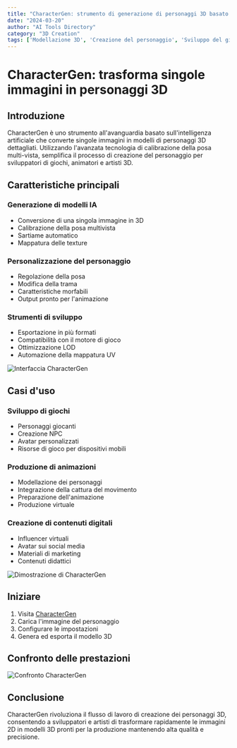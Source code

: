 ```yaml
---
title: "CharacterGen: strumento di generazione di personaggi 3D basato sull'intelligenza artificiale"
date: "2024-03-20"
author: "AI Tools Directory"
category: "3D Creation"
tags: ['Modellazione 3D', 'Creazione del personaggio', 'Sviluppo del gioco', 'Animazione']
---
```

# CharacterGen: trasforma singole immagini in personaggi 3D

## Introduzione

CharacterGen è uno strumento all'avanguardia basato sull'intelligenza artificiale che converte singole immagini in modelli di personaggi 3D dettagliati. Utilizzando l'avanzata tecnologia di calibrazione della posa multi-vista, semplifica il processo di creazione del personaggio per sviluppatori di giochi, animatori e artisti 3D.

## Caratteristiche principali

### Generazione di modelli IA
- Conversione di una singola immagine in 3D
- Calibrazione della posa multivista
- Sartiame automatico
- Mappatura delle texture

### Personalizzazione del personaggio
- Regolazione della posa
- Modifica della trama
- Caratteristiche morfabili
- Output pronto per l'animazione

### Strumenti di sviluppo
- Esportazione in più formati
- Compatibilità con il motore di gioco
- Ottimizzazione LOD
- Automazione della mappatura UV

![Interfaccia CharacterGen](/imgs/charactergen/interface.jpg)

## Casi d'uso

### Sviluppo di giochi
- Personaggi giocanti
- Creazione NPC
- Avatar personalizzati
- Risorse di gioco per dispositivi mobili

### Produzione di animazioni
- Modellazione dei personaggi
- Integrazione della cattura del movimento
- Preparazione dell'animazione
- Produzione virtuale

### Creazione di contenuti digitali
- Influencer virtuali
- Avatar sui social media
- Materiali di marketing
- Contenuti didattici

![Dimostrazione di CharacterGen](/imgs/charactergen/demo.jpg)

## Iniziare

1. Visita [CharacterGen](https://charactergen.ai)
2. Carica l'immagine del personaggio
3. Configurare le impostazioni
4. Genera ed esporta il modello 3D

## Confronto delle prestazioni

![Confronto CharacterGen](/imgs/charactergen/comparison.jpg)

## Conclusione

CharacterGen rivoluziona il flusso di lavoro di creazione dei personaggi 3D, consentendo a sviluppatori e artisti di trasformare rapidamente le immagini 2D in modelli 3D pronti per la produzione mantenendo alta qualità e precisione.